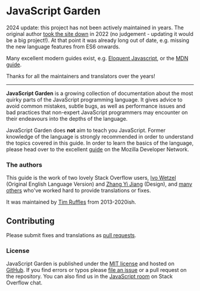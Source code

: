 JavaScript Garden
=================

2024 update: this project has not been actively maintained in years. The original author
[took the site down](https://github.com/BonsaiDen/JavaScript-Garden/commit/93278fbcafa569fd193f8784abc267e9db09c645) 
in 2022 (no judgement - updating it would be a big project!). At that point it was already long out of date, e.g. missing
the new language features from ES6 onwards.

Many excellent modern guides exist, e.g. [Eloquent Javascript](https://eloquentjavascript.net/), or
the [MDN guide](https://developer.mozilla.org/en-US/docs/Web/JavaScript).

Thanks for all the maintainers and translators over the years!

-----

**JavaScript Garden** is a growing collection of documentation about the most 
quirky parts of the JavaScript programming language. It gives advice to 
avoid common mistakes, subtle bugs, as well as performance issues and bad 
practices that non-expert JavaScript programmers may encounter on their 
endeavours into the depths of the language.

JavaScript Garden does **not** aim to teach you JavaScript. Former knowledge
of the language is strongly recommended in order to understand the topics covered
in this guide. In order to learn the basics of the language, please head over to 
the excellent [guide][1] on the Mozilla Developer Network.

### The authors

This guide is the work of two lovely Stack Overflow users, [Ivo Wetzel][6]
(Original English Language Version) and [Zhang Yi Jiang][5] (Design), and
[many others](https://github.com/BonsaiDen/JavaScript-Garden/graphs/contributors)
who've worked hard to provide translations or fixes.

It was maintained by [Tim Ruffles](http://twitter.com/timruffles) from 2013-2020ish.

## Contributing

Please submit fixes and translations as [pull requests](https://help.github.com/articles/using-pull-requests).

### License

JavaScript Garden is published under the [MIT license][2] and hosted on
[GitHub][4]. If you find errors or typos please [file an issue][3] or a pull 
request on the repository. You can also find us in the [JavaScript room][10] on
Stack Overflow chat. 

[1]: https://developer.mozilla.org/en/JavaScript/Guide
[2]: https://github.com/BonsaiDen/JavaScript-Garden/blob/next/LICENSE
[3]: https://github.com/BonsaiDen/JavaScript-Garden/issues
[4]: https://github.com/BonsaiDen/JavaScript-Garden
[5]: http://stackoverflow.com/users/313758/yi-jiang
[6]: http://stackoverflow.com/users/170224/ivo-wetzel
[8]: https://github.com/caio
[9]: https://github.com/blixt
[10]: http://chat.stackoverflow.com/rooms/17/javascript

